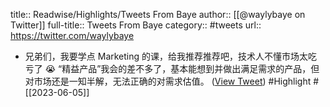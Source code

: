 title:: Readwise/Highlights/Tweets From Baye
author:: [[@waylybaye on Twitter]]
full-title:: Tweets From Baye
category:: #tweets
url:: https://twitter.com/waylybaye

- 兄弟们，我要学点 Marketing 的课，给我推荐推荐吧，技术人不懂市场太吃亏了 😭 “精益产品”我会的差不多了，基本能想到并做出满足需求的产品，但对市场还是一知半解，无法正确的对需求估值。 ([View Tweet](https://twitter.com/waylybaye/status/1665237031348502528)) #Highlight #[[2023-06-05]]